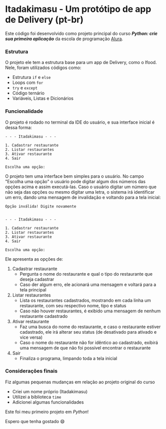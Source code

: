 # Itadakimasu - Um protótipo de app de Delivery (pt-br)

Este código foi desenvolvido como projeto principal do curso ***Python: crie sua primeira aplicação*** da escola de programação [Alura](https://www.alura.com.br/).

### Estrutura
O projeto ele tem a estrutura base para um app de Delivery, como o Ifood.
Nele, foram utilizados códigos como:
  - Estrutura `if` e `else`
  - Loops com `for`
  - `try` e `except`
  - Código ternário
  - Variáveis, Listas e Dicionários

### Funcionalidade
O projeto é rodado no terminal da IDE do usuário, e sua interface inicial é dessa forma:
```
- - - Itadakimasu - - -

1. Cadastrar restaurante
2. Listar restaurantes
3. Ativar restaurante
4. Sair

Escolha uma opção:
```
O projeto tem uma interface bem simples para o usuário.
No campo "Escolha uma opção" o usuário pode digitar algum dos números das opções acima e assim executá-las. Caso o usuário digitar um número que não seja das opções ou mesmo digitar uma letra, o sistema irá identificar um erro, dando uma mensagem de invalidação e voltando para a tela inicial:
```
Opção inválida! Digite novamente


- - - Itadakimasu - - -

1. Cadastrar restaurante
2. Listar restaurantes
3. Ativar restaurante
4. Sair

Escolha uma opção:
```
Ele apresenta as opções de:
  1. Cadastrar restaurante
     - Pergunta o nome do restaurante e qual o tipo do restaurante que deseja cadastrar
     - Caso der algum erro, ele acionará uma mensagem e voltará para a tela principal
  2. Listar restaurantes
     - Lista os restaurantes cadastrados, mostrando em cada linha um restaurante, com seu respectivo nome, tipo e status
     - Caso não houver restaurantes, é exibido uma mensagem de nenhum restaurante cadastrado
  3. Ativar restaurante
     - Faz uma busca do nome do restaurante, e caso o restaurante estiver cadastrado, ele irá alterar seu status (de desativado para ativado e vice versa)
     - Caso o nome do restaurante não for idêntico ao cadastrado, exibirá uma mensagem de que não foi possível encontrar o restaurante
  4. Sair
     - Finaliza o programa, limpando toda a tela inicial
  
### Considerações finais
Fiz algumas pequenas mudanças em relação ao projeto original do curso
  - Criei um nome próprio (Itadakimasu)
  - Utilizei a biblioteca `time`
  - Adicionei algumas funcionalidades

Este foi meu primeiro projeto em _Python_!

Espero que tenha gostado :smile:
